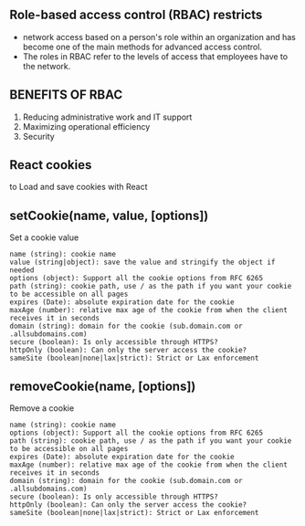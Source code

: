 ## Role-based access control (RBAC) restricts
+ network access based on a person's role within an organization and has become one of the main methods for advanced access control. 
+ The roles in RBAC refer to the levels of access that employees have to the network.

## BENEFITS OF RBAC
1. Reducing administrative work and IT support
2. Maximizing operational efficiency
3. Security 


## React cookies 
to Load and save cookies with React

## setCookie(name, value, [options])
Set a cookie value
```
name (string): cookie name
value (string|object): save the value and stringify the object if needed
options (object): Support all the cookie options from RFC 6265
path (string): cookie path, use / as the path if you want your cookie to be accessible on all pages
expires (Date): absolute expiration date for the cookie
maxAge (number): relative max age of the cookie from when the client receives it in seconds
domain (string): domain for the cookie (sub.domain.com or .allsubdomains.com)
secure (boolean): Is only accessible through HTTPS?
httpOnly (boolean): Can only the server access the cookie?
sameSite (boolean|none|lax|strict): Strict or Lax enforcement
```

## removeCookie(name, [options])
Remove a cookie

```
name (string): cookie name
options (object): Support all the cookie options from RFC 6265
path (string): cookie path, use / as the path if you want your cookie to be accessible on all pages
expires (Date): absolute expiration date for the cookie
maxAge (number): relative max age of the cookie from when the client receives it in seconds
domain (string): domain for the cookie (sub.domain.com or .allsubdomains.com)
secure (boolean): Is only accessible through HTTPS?
httpOnly (boolean): Can only the server access the cookie?
sameSite (boolean|none|lax|strict): Strict or Lax enforcement
```





